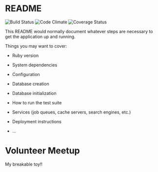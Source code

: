 # README
![Build Status](https://codeship.com/projects/89e15750-75d7-0134-cb26-02a0cff8dcbf/status?branch=master)
![Code Climate](https://codeclimate.com/github/fjlanasa/volunteer-meetup.png)
![Coverage Status](https://coveralls.io/repos/fjlanasa/volunteer-meetup/badge.png)


This README would normally document whatever steps are necessary to get the
application up and running.

Things you may want to cover:

* Ruby version

* System dependencies

* Configuration

* Database creation

* Database initialization

* How to run the test suite

* Services (job queues, cache servers, search engines, etc.)

* Deployment instructions

* ...
# Volunteer Meetup
My breakable toy!!
